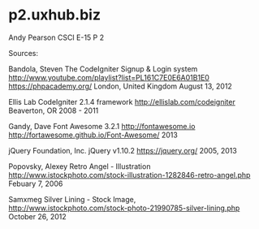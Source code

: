 p2.uxhub.biz
============
Andy Pearson
CSCI E-15 P 2

Sources: 

Bandola, Steven 
The CodeIgniter Signup & Login system  
http://www.youtube.com/playlist?list=PL161C7E0E6A01B1E0 
https://phpacademy.org/ London, United Kingdom
August 13, 2012

Ellis Lab
CodeIgniter 2.1.4 framework 
http://ellislab.com/codeigniter
Beaverton, OR
2008 - 2011

Gandy, Dave 
Font Awesome 3.2.1 
http://fontawesome.io 
http://fortawesome.github.io/Font-Awesome/
2013

jQuery Foundation, Inc. 
jQuery v1.10.2
https://jquery.org/
2005, 2013 

Popovsky, Alexey 
Retro Angel - Illustration
http://www.istockphoto.com/stock-illustration-1282846-retro-angel.php
Febuary 7, 2006

Samxmeg
Silver Lining - Stock Image,   
http://www.istockphoto.com/stock-photo-21990785-silver-lining.php
October 26, 2012




